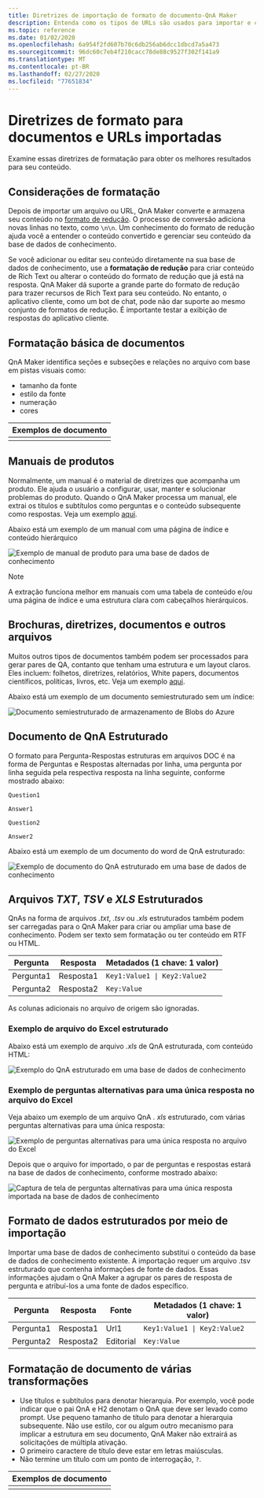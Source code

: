 ```yaml
---
title: Diretrizes de importação de formato de documento-QnA Maker
description: Entenda como os tipos de URLs são usados para importar e criar conjuntos de QnA.
ms.topic: reference
ms.date: 01/02/2020
ms.openlocfilehash: 6a954f2fd607b70c6db256ab6dcc1dbcd7a5a473
ms.sourcegitcommit: 96dc60c7eb4f210cacc78de88c9527f302f141a9
ms.translationtype: MT
ms.contentlocale: pt-BR
ms.lasthandoff: 02/27/2020
ms.locfileid: "77651834"
---
```

# <a name="format-guidelines-for-imported-documents-and-urls"></a>Diretrizes de formato para documentos e URLs importadas

Examine essas diretrizes de formatação para obter os melhores resultados para seu conteúdo.

## <a name="formatting-considerations"></a>Considerações de formatação

Depois de importar um arquivo ou URL, QnA Maker converte e armazena seu conteúdo no [formato de redução](https://en.wikipedia.org/wiki/Markdown). O processo de conversão adiciona novas linhas no texto, como `\n\n`. Um conhecimento do formato de redução ajuda você a entender o conteúdo convertido e gerenciar seu conteúdo da base de dados de conhecimento.

Se você adicionar ou editar seu conteúdo diretamente na sua base de dados de conhecimento, use a **formatação de redução** para criar conteúdo de Rich Text ou alterar o conteúdo do formato de redução que já está na resposta. QnA Maker dá suporte a grande parte do formato de redução para trazer recursos de Rich Text para seu conteúdo. No entanto, o aplicativo cliente, como um bot de chat, pode não dar suporte ao mesmo conjunto de formatos de redução. É importante testar a exibição de respostas do aplicativo cliente.

## <a name="basic-document-formatting"></a>Formatação básica de documentos

QnA Maker identifica seções e subseções e relações no arquivo com base em pistas visuais como:

* tamanho da fonte
* estilo da fonte
* numeração
* cores

|Exemplos de documento|
|--|
||



## <a name="product-manuals"></a>Manuais de produtos

Normalmente, um manual é o material de diretrizes que acompanha um produto. Ele ajuda o usuário a configurar, usar, manter e solucionar problemas do produto. Quando o QnA Maker processa um manual, ele extrai os títulos e subtítulos como perguntas e o conteúdo subsequente como respostas. Veja um exemplo [aqui](https://download.microsoft.com/download/2/9/B/29B20383-302C-4517-A006-B0186F04BE28/surface-pro-4-user-guide-EN.pdf).

Abaixo está um exemplo de um manual com uma página de índice e conteúdo hierárquico

 ![Exemplo de manual de produto para uma base de dados de conhecimento](./media/qnamaker-concepts-datasources/product-manual.png)

> [!NOTE]
> A extração funciona melhor em manuais com uma tabela de conteúdo e/ou uma página de índice e uma estrutura clara com cabeçalhos hierárquicos.

## <a name="brochures-guidelines-papers-and-other-files"></a>Brochuras, diretrizes, documentos e outros arquivos

Muitos outros tipos de documentos também podem ser processados para gerar pares de QA, contanto que tenham uma estrutura e um layout claros. Eles incluem: folhetos, diretrizes, relatórios, White papers, documentos científicos, políticas, livros, etc. Veja um exemplo [aqui](https://qnamakerstore.blob.core.windows.net/qnamakerdata/docs/Manage%20Azure%20Blob%20Storage.docx).

Abaixo está um exemplo de um documento semiestruturado sem um índice:

 ![Documento semiestruturado de armazenamento de Blobs do Azure](./media/qnamaker-concepts-datasources/semi-structured-doc.png)

## <a name="structured-qna-document"></a>Documento de QnA Estruturado

O formato para Pergunta-Respostas estruturas em arquivos DOC é na forma de Perguntas e Respostas alternadas por linha, uma pergunta por linha seguida pela respectiva resposta na linha seguinte, conforme mostrado abaixo:

```text
Question1

Answer1

Question2

Answer2
```

Abaixo está um exemplo de um documento do word de QnA estruturado:

 ![Exemplo de documento do QnA estruturado em uma base de dados de conhecimento](./media/qnamaker-concepts-datasources/structured-qna-doc.png)

## <a name="structured-txt-tsv-and-xls-files"></a>Arquivos *TXT*, *TSV* e *XLS* Estruturados

QnAs na forma de arquivos *.txt*, *.tsv* ou *.xls* estruturados também podem ser carregadas para o QnA Maker para criar ou ampliar uma base de conhecimento.  Podem ser texto sem formatação ou ter conteúdo em RTF ou HTML.

| Pergunta  | Resposta  | Metadados (1 chave: 1 valor) |
|-----------|---------|-------------------------|
| Pergunta1 | Resposta1 | <code>Key1:Value1 &#124; Key2:Value2</code> |
| Pergunta2 | Resposta2 |      `Key:Value`           |

As colunas adicionais no arquivo de origem são ignoradas.

### <a name="example-of-structured-excel-file"></a>Exemplo de arquivo do Excel estruturado

Abaixo está um exemplo de arquivo *.xls* de QnA estruturada, com conteúdo HTML:

 ![Exemplo do QnA estruturado em uma base de dados de conhecimento](./media/qnamaker-concepts-datasources/structured-qna-xls.png)

### <a name="example-of-alternate-questions-for-single-answer-in-excel-file"></a>Exemplo de perguntas alternativas para uma única resposta no arquivo do Excel

Veja abaixo um exemplo de um arquivo QnA *. xls* estruturado, com várias perguntas alternativas para uma única resposta:

 ![Exemplo de perguntas alternativas para uma única resposta no arquivo do Excel](./media/qnamaker-concepts-datasources/xls-alternate-question-example.png)

Depois que o arquivo for importado, o par de perguntas e respostas estará na base de dados de conhecimento, conforme mostrado abaixo:

 ![Captura de tela de perguntas alternativas para uma única resposta importada na base de dados de conhecimento](./media/qnamaker-concepts-datasources/xls-alternate-question-example-after-import.png)

## <a name="structured-data-format-through-import"></a>Formato de dados estruturados por meio de importação

Importar uma base de dados de conhecimento substitui o conteúdo da base de dados de conhecimento existente. A importação requer um arquivo .tsv estruturado que contenha informações de fonte de dados. Essas informações ajudam o QnA Maker a agrupar os pares de resposta de pergunta e atribuí-los a uma fonte de dados específico.

| Pergunta  | Resposta  | Fonte| Metadados (1 chave: 1 valor) |
|-----------|---------|----|---------------------|
| Pergunta1 | Resposta1 | Url1 | <code>Key1:Value1 &#124; Key2:Value2</code> |
| Pergunta2 | Resposta2 | Editorial|    `Key:Value`       |

<a href="#formatting-considerations"></a>

## <a name="multi-turn-document-formatting"></a>Formatação de documento de várias transformações

* Use títulos e subtítulos para denotar hierarquia. Por exemplo, você pode indicar que o pai QnA e H2 denotam o QnA que deve ser levado como prompt. Use pequeno tamanho de título para denotar a hierarquia subsequente. Não use estilo, cor ou algum outro mecanismo para implicar a estrutura em seu documento, QnA Maker não extrairá as solicitações de múltipla ativação.
* O primeiro caractere de título deve estar em letras maiúsculas.
* Não termine um título com um ponto de interrogação, `?`.


|Exemplos de documento|
|--|
||